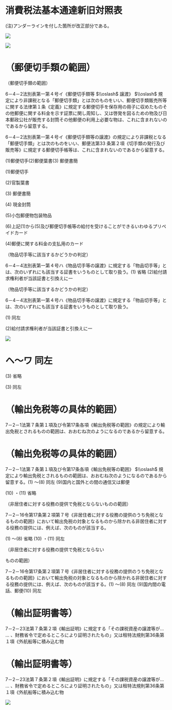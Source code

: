 # 消費税法基本通達新旧対照表

(注)アンダーラインを付した箇所が改正部分である。

![](https://www.nta.go.jp/tmp/e0d48b3e-4f77-451b-b6d9-d155fb1a3360/images/d8a5f31a2c5e842dab3b11f51cf8bb01464c7cd2073aee6bc5cd0a1cee8dc57a.jpg)

![](https://www.nta.go.jp/tmp/e0d48b3e-4f77-451b-b6d9-d155fb1a3360/images/dae6e8c46b520b76220e23c6c71e24d9b1e2299ded8db38bdb5e7157f776df07.jpg)

# （郵便切手類の範囲）

（郵便切手類の範囲）

6－4－2法別表第一第４号イ《郵便切手類等 $\\oslash$ 譲渡》 $\\oslash$ 規定により非課税となる「郵便切手類」とは次のものをいい、郵便切手類販売所等に関する法律第１条《定義》に規定する郵便切手を保存用の冊子に収めたものその他郵便に関する料金を示す証票に関し周知し、又は啓発を図るための物及び日本郵政公社が販売する封筒その他郵便の利用上必要な物は、これに含まれないのであるから留意する。

6－4－2法別表第一第４号イ《郵便切手類等の譲渡》の規定により非課税となる「郵便切手類」とは次のものをいい、郵便法第33 条第２項《切手類の発行及び販売等》に規定する郵便切手帳等は、これに含まれないのであるから留意する。

(1)郵便切手(2)郵便葉書(3) 郵便書簡

(1)郵便切手

(2)官製葉書

(3) 郵便書簡

(4) 現金封筒

(5)小包郵便物包装物品

(6)上記(1)から(5)及び郵便切手帳等の給付を受けることができるいわゆるプリペイドカード

(4)郵便に関する料金の支払用のカード

（物品切手等に該当するかどうかの判定）

6－4－4法別表第一第４号ハ《物品切手等の譲渡》に規定する「物品切手等」とは、次のいずれにも該当する証書をいうものとして取り扱う。(1) 省略 (2)給付請求権利者が当該証書と引換えに一

（物品切手等に該当するかどうかの判定）

6－4－4法別表第一第４号ハ《物品切手等の譲渡》に規定する「物品切手等」とは、次のいずれにも該当する証書をいうものとして取り扱う。

(1) 同左

(2)給付請求権利者が当該証書と引換えに一

![](https://www.nta.go.jp/tmp/e0d48b3e-4f77-451b-b6d9-d155fb1a3360/images/8512b741be42fd6201adc76575751f210b6e98cf89263f8c211ebb11e27f22ec.jpg)

# ヘ～ワ 同左

(3) 省略

(3) 同左

# （輸出免税等の具体的範囲）

7－2－1法第７条第１項及び令第17条各項《輸出免税等の範囲》の規定により輸出免税とされるものの範囲は、おおむね次のようになるのであるから留意する。

# （輸出免税等の具体的範囲）

7－2－1法第７条第１項及び令第17条各項《輸出免税等の範囲》 $\\oslash$ 規定により輸出免税とされるものの範囲は、おおむね次のようになるのであるから留意する。(1) ～(8) 同左 (9)国内と国外との間の通信又は郵便

(10) ・(11) 省略

（非居住者に対する役務の提供で免税とならないものの範囲）

7－2－16令第17条第２項第７号《非居住者に対する役務の提供のうち免税となるものの範囲》において輸出免税の対象となるものから除かれる非居住者に対する役務の提供には、例えば、次のものが該当する。

(1) ～(8) 省略 (10) ・(11) 同左

（非居住者に対する役務の提供で免税とならない

ものの範囲）

7－2－16令第17条第２項第７号《非居住者に対する役務の提供のうち免税となるものの範囲》において輸出免税の対象となるものから除かれる非居住者に対する役務の提供には、例えば、次のものが該当する。(1) ～(8) 同左 (9)国内間の電話、郵便(10) 同左

# （輸出証明書等）

7－2－23法第７条第２項《輸出証明》に規定する「その課税資産の譲渡等が… … 、財務省令で定めるところにより証明されたもの」又は租特法規則第36条第１項《外航船等に積み込む物

# （輸出証明書等）

7－2－23法第７条第２項《輸出証明》に規定する「その課税資産の譲渡等が… … 、財務省令で定めるところにより証明されたもの」又は租特法規則第36条第１項《外航船等に積み込む物

![](https://www.nta.go.jp/tmp/e0d48b3e-4f77-451b-b6d9-d155fb1a3360/images/97c44c1a59313f1a8c1eef45fe1431a27befe9cfe13839aac22155dbb94987e7.jpg)